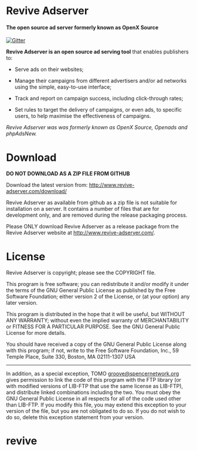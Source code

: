 # Revive Adserver
#### The open source ad server formerly known as OpenX Source

[![Gitter](https://badges.gitter.im/Join%20Chat.svg)](https://gitter.im/revive-adserver/revive-adserver?utm_source=badge&utm_medium=badge&utm_campaign=pr-badge&utm_content=badge)

**Revive Adserver is an open source ad serving tool** that enables publishers to:

* Serve ads on their websites;

* Manage their campaigns from different advertisers and/or ad networks using the simple, easy-to-use interface;

* Track and report on campaign success, including click-through rates;

* Set rules to target the delivery of campaigns, or even ads, to specific users, to help maximise the effectiveness of campaigns.

_Revive Adserver was was formerly known as OpenX Source, Openads and phpAdsNew._


# Download

**DO NOT DOWNLOAD AS A ZIP FILE FROM GITHUB**

Download the latest version from: http://www.revive-adserver.com/download/

Revive Adserver as available from github as a zip file is not suitable for installation on a server. It contains a number of files that are for development only, and are removed during the release packaging process.

Please ONLY download Revive Adserver as a release package from the Revive Adserver website at http://www.revive-adserver.com/.



# License

Revive Adserver is copyright; please see the COPYRIGHT file.

This program is free software; you can redistribute it and/or modify
it under the terms of the GNU General Public License as published by
the Free Software Foundation; either version 2 of the License, or
(at your option) any later version.

This program is distributed in the hope that it will be useful,
but WITHOUT ANY WARRANTY; without even the implied warranty of
MERCHANTABILITY or FITNESS FOR A PARTICULAR PURPOSE.  See the
GNU General Public License for more details.

You should have received a copy of the GNU General Public License
along with this program; if not, write to the Free Software
Foundation, Inc., 59 Temple Place, Suite 330, Boston, MA  02111-1307  USA

------------------------------------------------------------------------

In addition, as a special exception, TOMO <groove@spencernetwork.org>
gives permission to link the code of this program with the FTP library
(or with modified versions of LIB-FTP that use the same license as LIB-FTP),
and distribute linked combinations including the two.  You must obey
the GNU General Public License in all respects for all of the code used
other than LIB-FTP.  If you modify this file, you may extend this exception
to your version of the file, but you are not obligated to do so.  If
you do not wish to do so, delete this exception statement from your version.
# revive
